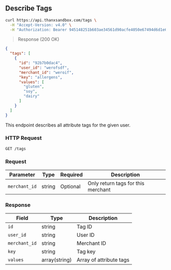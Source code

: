 ## Describe Tags

```bash
curl https://api.thanxsandbox.com/tags \
  -H "Accept-Version: v4.0" \
  -H "Authorization: Bearer 945148251b603ae34561d90acfe4050e67494d6d1e65d4d3d52798407f03c0bd"
```

> Response (200 OK)

```json
{
  "tags": [
    {
      "id": "92b7b0dac4",
      "user_id": "werofsdf",
      "merchant_id": "weroif",
      "key": "allergens",
      "values": [
        "gluten",
        "soy",
        "dairy"
      ]
    }
  ]
}
```

This endpoint describes all attribute tags for the given user.

### HTTP Request

`GET /tags`

### Request

Parameter | Type | Required | Description
--------- | ---- | -------- | -----------
`merchant_id` | string | Optional | Only return tags for this merchant

### Response

Field | Type | Description
----- | ---- | -----------
`id` | string | Tag ID
`user_id` | string | User ID
`merchant_id` | string | Merchant ID
`key` | string | Tag key
`values` | array(string) | Array of attribute tags
